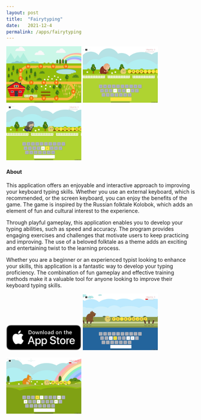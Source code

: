 ```yaml
---
layout: post
title:  "Fairytyping"
date:   2021-12-4
permalink: /apps/fairytyping
---
```

<img src="/assets/images/fairytyping/1.jpg" width="200"/>
<img src="/assets/images/fairytyping/2.jpg" width="200"/>
<img src="/assets/images/fairytyping/3.jpg" width="200"/>

#### About

This application offers an enjoyable and interactive approach to improving your keyboard typing skills. Whether you use an external keyboard, which is recommended, or the screen keyboard, you can enjoy the benefits of the game. The game is inspired by the Russian folktale Kolobok, which adds an element of fun and cultural interest to the experience.

Through playful gameplay, this application enables you to develop your typing abilities, such as speed and accuracy. The program provides engaging exercises and challenges that motivate users to keep practicing and improving. The use of a beloved folktale as a theme adds an exciting and entertaining twist to the learning process.

Whether you are a beginner or an experienced typist looking to enhance your skills, this application is a fantastic way to develop your typing proficiency. The combination of fun gameplay and effective training methods make it a valuable tool for anyone looking to improve their keyboard typing skills.

<a href="https://apps.apple.com/ru/app/fairytyping/id1598729563" style="display: inline-block; margin: 1rem 0;">
    <img src="/assets/images/download-on-the-app-store-en.svg" width="200"/>
</a>

<img src="/assets/images/fairytyping/4.jpg" width="200"/>
<img src="/assets/images/fairytyping/5.jpg" width="200"/>
